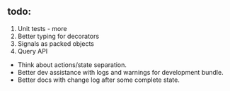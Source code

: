 ## todo:

1) Unit tests - more
2) Better typing for decorators
3) Signals as packed objects
4) Query API

- Think about actions/state separation.
- Better dev assistance with logs and warnings for development bundle.
- Better docs with change log after some complete state.
